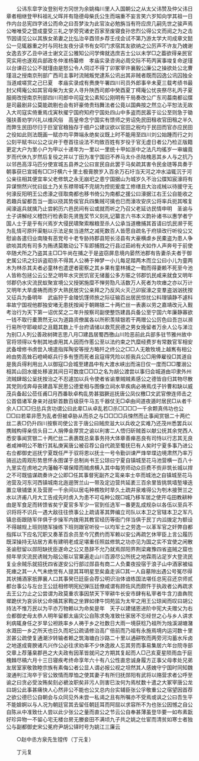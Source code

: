 <!-- { "loadSidebar": true } -->
　　公讳东皐字汝登别号方冈世为余姚梅川里人入国朝公之从太父讳赞及仲父讳日章者相继登甲科祖礼父晖并有隐德母柴氏公生而端重不妄言笑六岁知向学其祖一日作内台总宪四字进公而命之曰吾梦汝为此官汝必勉旃当有符应庶几嗣先世之骏声焉公唯唯受之暨成童受三礼之学旁究诸史百家至废寝食孙忠烈公得公文而阅之为之击节因请见公以其族女弟妻之比弘治辛酉领乡荐壬戌会试不第乃游太学大司成章文懿公一见辄器重之时与同社友夜分读书有女叩门求宿其友欲纳之公厉声不许友乃媿谢女逸去岁乙丑中进士谢文正公雅知公问学俾就选庶吉士公以未学□之葢欲得亲民官究实用也遂观兵部政冬仲淮杨纂修　孝庙实录咨询必周交际不苟丙寅事竣复命逆瑾以台谏召公公不就瑾由是怒公令人伺过不得丁卯冢宰许襄毅公廉公之操欲处公北曹瑾沮之授南京刑部广西司主事时流贼叛党逮系公讯出其非贼者既而囚逸公讯囚独全当道咸嗟赏之己巳夏　孝庙实录成有赉庚午署四川司员外郎事辛未夏三载考绩书最封父樗庵公如其官母柴为太安人寻升陜西司郎中癸酉夏丁樗庵公忧丧祭尽礼丙子夏服阕改授南京刑部四川司郎中司寇戈公素知公刚明有干局奏改公广东司葢南都讼牒是司最剧非公莫能疏剔也会有奸豪倚贵珰舞法者公竟以国典按之然立心平恕法无故入大司寇实倚重焉戊寅秋擢宁国府知府宁国处四山中多盗而民嚣于讼公至则急于锄强扶善劝学兴礼以维风俗　高皇帝念宁国实有馈师之劳诏免民田租收官田租之半久而弊生民田尽归于巨室官粮独存于细户公建议欲以官田之税均于民田而官亦应民田之役如此则法既画一赋亦均平弊端永绝矣议既上时不能用至四川刘公始踵而行之刘公刻平赋书以公之议弁于卷首往设法不均致百姓有岁役于官无虚日者公乃检正版籍更定大户为里小户为甲以十递年为一里以一里统十甲如浙中之法凡均徭岁一审编竟岁而代休九岁然后复役之并以丁田为准宁国旧不养马太仆丞陆槐恶其乡人与之抗乃以邻邑高淳马匹分使宣城五县养之公曰宣民自此罢于马矣疏其害令民金琏等具奏于朝事获巳宣城有□□圩横六十里土极膏腴岁入百余万石圩当天河之冲水溢辄沉于河公亲往相其便宜率父老修筑之永无崩圯之患宁国据山为城岁久不治公牒知宸濠将有异谋恻然兴忧曰兹土乃关东襟带城不完胡为控扼爰度工修缮且大治戎械以待援守无何濠反阳明王公虑濠之径取南都也移书倚公为南都之援公曰濠据江右王公自能收之若趣兵留都吾当一面以挠其势俟官兵四集贼可擒也巳而濠攻安庆公将率兵扼其喉复闻濠返兵就擒乃止尝躬历六邑民间有讼或就而听之乃召父老延访民情申明　圣谕与士子讲解经义稽饬行检表彰先贤旌奖节义刻礼记纂言六书本义韵补诸书以惠学者宁国人士于是乎有兴焉岁大侵民啸聚索糇粮至杀人公承当道檄捕其首请曰饥民濒于死为乱情可原歼渠魁以示法足矣当道然之减死数百人皆愿自疏名于府牍改行听役公又慰谕各遣归业南陵有恶党号十老专胁持郡县短长泾县有大豪横虐乡民橐盗为患人争欲啖其肉有司多为贿诱莫敢动公下车即捕戮之行县过茹岭有犬如作人声奔号于前使卒随犬所之乃盗其主□□牛尚在捕之于是盗窃屏息境内晏然池郡有告妻杀夫者于御史属公讯之妇诉盗刧杀不得其人公祷于神梦一小儿每足踏两木而立公曰小儿为童两木为林杀其夫者必童林也遣逻者密察之其乡果有童林捕之一鞫而得妻赖不死至今池人皆称包拯公云公至之明年水灾民饥官无储蓄公多方赈之邻郡饥民咸来就食又明年邻郡仍水灾流民蚁聚宣境公又授粥施糜不惮劳勚凡活数万人死者为坎瘗之亦以万计又明年大旱虔祷而雨岁大熟民居灾公亲拜之乃反风火灭己卯宸濠之变羣盗汹汹抚按又征兵为备明年　武庙狩于金陵饥馑师旅之际征输百出居民惊扰公料理镇静不遽科率故宁国视他郡独安堵无患抚按闻于朝赐银二十两纻丝一表裹以劳之嘉靖改元入觐考治行为天下第一诏优奖之二年升按察司副使整饬建昌兵备公至宁国六年廉静寡欲一钱不取行橐萧然无以为道路资僚属各以所积羡赎银若干两赠公公厉色曰吾岂以濒行易所守耶峻却之且籍其数上千台府请储以救荒民德之男女挽留者万余人公与涕泣为别□人列公善政树碑志思八月□建昌居蜀西徼山川险恶前此兵部多驻节雅州故中官将领得以专制其地虐用其人因而作慝公至以法约束之饩糜经费岁有常数官军相安武备增修书虏尝入境遣指挥陶安等授方略歼之终公之□□人无敢牧境上越嶲有相公岭由势高耸石嶝崎岖兵行多有堕而死者且寇得凭险以拒我兵公□用俸雇役□其道自是我兵得利用出入以御寇□会城至建昌中有大渡水峡出而湍日仅一度而□□覆溺公相其山回水缓处移波其间日可数度□□□之名为胡公渡尝以事归会城道由卭隶外州流贼肆刼公呈抚按治之不忍遽加以兵令使者省谕羣贼贼素感公之德皆自归其物尽散其党则戍奔母丧建昌军民思公德爱相与图像立祠水旱疾病必祷焉戊子钤曹和缺以威茂兵备起公莅任甫□月西番耿卓构乱势甚猖獗巡抚唐公凤仪檄□文武官僚连师击之公首倡诸军身亲对战斩首数百级获牛马五千器仗无□卓由间道夜遁时居民□从者千余人□□□归总兵贪功谓公曰此辈□从卓乱若□杀□□□□一千余颗真伟功也公□□曰若辈非愿为乱者但被卓胁从而杀之与□□□□兵悚然而止事闻赏银二十两纻丝二表□仍升四川按察司使公言于唐公曰贼庶滋大以兵收之实难乃还茂州悉罢兵以携贼构得亲信头目二人捐俸金厚赏之谕以利害二人悟归斫贼首以献公抚其余党西人悉安事闻赏银二十两纻丝二表裹既总臬事务持大体章善瘅恶良有司恃以行志其无良者咸神明公不敢行其私庚寅唐公被召荐公自代疏至蜀抚巳有人矣时宁夏多事乃进公右佥都御史巡抚宁夏既任严于驭将恩以抚士一号令勤训谏严烽举堞边境肃然乃率万骑巡边周观形势思怀永图谋于总制尚书王公琼曰宁夏自镇城至花马池营横一百八十九里实在虏地之内藩翰不堪保障而贼虏横入其中每劳师动众巨费不赀非筑长城以捍之不可既恊谋疏奏许之公即□任其事督宪副齐之鸾亲率士卒而城池之自镇城至花马池营及河东河西镇城南北迤逦贺兰山一带及定边营共延袤三百余里皆挑筑墙堑壕迭置立墩铺堡关及营房一千余间以居屯种樵牧时旱久土疏井泉难得公为刳木接贺兰之水以济甫八月大工告成先时虏入为患不可屯种公既□城乃移军居之使开屯田教耕种由是军食足而转馈省矣宁夏官多军少一官到任选军一番更乱成规杂以各伍以至兵不识将将不识兵一遇大敌往往偾事公上疏请革其弊编立司队以本卫之官辖本卫之军凡镇总衙跟随军伴俱于步操军内拨用其教官经历等衙门伴当俱于民丁内泒拨定为额设不得越规上班则随军操练下班则跟官听役一以均军士之劳逸一以革军官之奸弊自都指挥以下应名冗职又奏革百余员至今冗费约而军赖以安公再疏乞休宰臣上言公履历既深操持无玷居方素有建明老成足堪重任照兹修筑之功亦见为国之实不宜使之闲散　圣谕慰留以郧阳缺抚臣遂命之公又恳辞不允乃就焉郧阳界荆梁雍豫四省盗贼之窟也频年旱灾流民诱贼为刼公赈以官粟遍走山川百源尽公所抚之地霖雨沾足岁大登流民复业余贼乐就招抚四省遂安公行部过郧县有商二人负橐夜投宿于浪子山中酒家被缢死瘗之其一人气未绝觉有人提其耳明星至矣盍走诉□其一人自墓隙出遇公号冤尽得其状捕酒家扺罪襄人口其事癸巳廷臣会荐公明识治体谙练国法堪任总宪召还京师贰都台事公与左台王公廷相修明宪纪弹压廷僚咸谓有顾佐风而颇忤于执政者公再疏求去王公力止之公尝谓为政莫重农事因禁天下宰耕牛长安市肆有私宰者牛含刀直犇院墀跪伏为哀诉状公命捕其家鞫之坐罪如律牛饲苑监为太牢之用王公琼闻而叹曰胡公持法不惟万民以为平亦万物赖以为命矣是年　天子以建储恩进阶中宪大夫赠父为右佥都御史母太恭人明年留都太庙灾公自陈求免准致仕家居不忘经世之心与乡人讲求利病辄身任之岁旱公袒跣率乡人祷于乡之社数日大雨一境获稔乃祖所为烛溪湖塘潴水溉田一乡之所天也日久而圯公疏请修治高广倍前而乃祖有永施焉境内运河数十里淤甚公疏使复通潮汐转输者赖之筑海塘白沙路二十里以通耕牧而两旁河沟蓄水斥卤之地遂成膏腴诸凡兴作公必往求劝率不少休逸故人忘其劳而事易集居六年台院寺部交章上荐藩臬郡邑之大夫政有因革皆就问之方期其复起而人□己亥夏星陨雨血于庭槐棘尽槁六月十三日寝疾考终命享年六十有八公性直忠诚身履方正事父母孝处兄弟友居室家敬敦睦宗族有素侮公者公显人谓必报公视之坦然其人感媿守宁国时同知魏浚通判江洵卒于官公致情而厚恤之使其妻子有所归抚郧阳有武将以赂营求者公呼至谕之曰贪必受汝贿矣刻必褫汝职矣非污人则害巳汝何为焉杖数十遣之大冢宰唐公龙曰胡公此事甚痛快人心然非公不能也公又总内台实辅臣张公孚敬重公之宿望因首荐之欲公德巳公自朝会与众同见外未尝一私谒之且有所嘱亦不受焉或讽之公曰吾生平不能媕婀以与人况为朝廷官其去留任朝廷耳而阿屈以求容所不为也张公因憾之自公自陈从中准致仕人尝以此少张公之量而直公之节云公自奉甚薄虽登华要一如布素翫好珍异物一不留心宅无楼台房无媵妾田不满顷九子共之姚之仕宦而清贫如寒士者独公与副都御史宋公冕府尹胡公铎时号为姚江三廉云 

　　○赵中丞方泉先生镗传（丁元复） 

　　丁元复 
